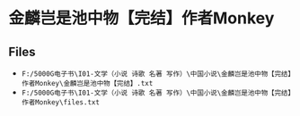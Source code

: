 # 金麟岂是池中物【完结】作者Monkey

## Files

- `F:/5000G电子书\I01-文学（小说 诗歌 名著 写作）\中国小说\金麟岂是池中物【完结】作者Monkey\金麟岂是池中物【完结】.txt`
- `F:/5000G电子书\I01-文学（小说 诗歌 名著 写作）\中国小说\金麟岂是池中物【完结】作者Monkey\files.txt`
